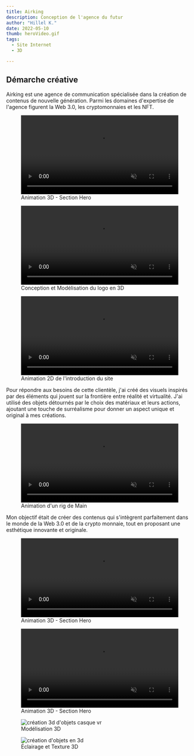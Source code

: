 ```yaml
---
title: Airking
description: Conception de l'agence du futur
author: "Hillel K."
date: 2022-05-10
thumb: heroVideo.gif
tags:
  - Site Internet
  - 3D 

---
```


## Démarche créative
Airking est une agence de communication spécialisée dans la création de contenus de nouvelle génération. Parmi les domaines d'expertise de l'agence figurent la Web 3.0, les cryptomonnaies et les NFT.


<figure>
  <video width="100%" height="auto" loop autoplay muted>
      <source src="/projets/img/airking/heroVideo.mp4" type="video/mp4">
      Your browser does not support the video tag.
  </video>
  <figcaption>Animation 3D - Section Hero</figcaption>
</figure>


<div class="split">
  <figure >
    <video height="auto" width="100%" loop autoplay muted>
        <source src="/projets/img/airking/AnimLogo3D.mp4" type="video/mp4">
        Your browser does not support the video tag.
    </video>
    <figcaption>Conception et Modélisation du logo en 3D</figcaption>
  </figure>

  <figure>
    <video height="auto" width="100%" loop autoplay muted>
        <source src="/projets/img/airking/AnimLogoFlat.mp4" type="video/mp4">
        Your browser does not support the video tag.
    </video>
    <figcaption>Animation 2D de l'introduction du site</figcaption>
  </figure>
</div>


Pour répondre aux besoins de cette clientèle, j'ai créé des visuels inspirés par des éléments qui jouent sur la frontière entre réalité et virtualité. J'ai utilisé des objets détournés par le choix des matériaux et leurs actions, ajoutant une touche de surréalisme pour donner un aspect unique et original à mes créations.


<figure>
  <video width="100%" height="auto" loop autoplay muted>
      <source src="/projets/img/airking/main.mp4" type="video/mp4">
      Your browser does not support the video tag.
  </video>
  <figcaption>Animation d'un rig de Main</figcaption>
</figure>


Mon objectif était de créer des contenus qui s'intègrent parfaitement dans le monde de la Web 3.0 et de la crypto monnaie, tout en proposant une esthétique innovante et originale.

<div class="split">
  <figure >
    <video height="auto" width="100%" loop autoplay muted>
        <source src="/projets/img/airking/loopRing.webm" type="video/mp4">
        Your browser does not support the video tag.
    </video>
    <figcaption>Animation 3D - Section Hero</figcaption>
  </figure>

  <figure>
    <video height="auto" width="100%" loop autoplay muted>
        <source src="/projets/img/airking/busteGlitch.mp4" type="video/mp4">
        Your browser does not support the video tag.
    </video>
    <figcaption>Animation 3D - Section Hero</figcaption>
  </figure>
</div>




<div class="split">

  <figure>
    <img class="rounded" src="/projets/img/airKing/Objets1.jpg" alt="création 3d d'objets casque vr"/>
    <figcaption>Modélisation 3D</figcaption> 
  </figure>

  <figure>
    <img class="rounded" src="/projets/img/airKing/Objets2.jpg" alt="création d'objets en 3d"/>
    <figcaption>Éclairage et Texture 3D</figcaption> 
  </figure>
  
</div>
